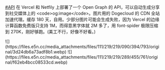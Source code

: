 <p><a href="https://e5n.cc/tags/API" class="mention hashtag" rel="tag">#<span>API</span></a> 在 Vercel 和 Netfily 上部署了一个 Open Graph 的 API，可以自动生成分享到社交媒体上的 &lt;code&gt;og:image&lt;/code&gt;。图片用的 Dogecloud 的 CDN 全站加速代理。缓存 180 天，自用。少部分图片可能会生成失败，因为 Vercel 的边缘计算函数免费版只支持 1M，而得意黑字体就 2M 多了，用 font-spider 极限压缩到 270K，刚好够跑。(美工不行，好像不好看。)</p>
![](https://files.e5n.cc/media_attachments/files/111/219/219/090/394/793/original/3d24db6a73adf8b1.webp)
![](https://files.e5n.cc/media_attachments/files/111/219/219/289/455/761/original/f62eb4bcc08533cd.webp)